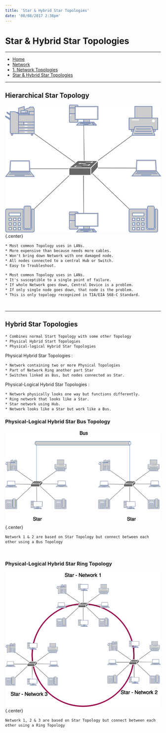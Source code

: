 ```yaml
---
title: 'Star & Hybrid Star Topologies'
date: '08/08/2017 2:38pm'
---
```


#  <a href="/network/foundations-of-networking-networking-basics/1-network-topologies" class="nav-button transform"><span></span></a>Star & Hybrid Star Topologies

---

<div>
<nav class="breadcrumb is-medium" aria-label="breadcrumbs">
  <ul>
    <li><a href="/"><span class="icon is-small"><i class="fa fa-home"></i></span>Home<span></span></a></li>
    <li><a href="/network"><span class="icon is-small"><i class="fa fa-connectdevelop"></i></span><span>Network</span></a></li>
    <li><a href="/network/foundations-of-networking-networking-basics/1-network-topologies"></span>1. Network Topologies<span></span></a></li>
    <li><a href="#"></span>Star & Hybrid Star Topologies<span></span></a></li>
  </ul>
</nav>
</div>

---

## Hierarchical Star Topology  

![Alt text](hierarchical-star-topology.png?cropResize=500,500)   {.center}
```
* Most common Topology uses in LANs.
* More expensive than because needs more cables.
* Won't bring down Network with one damaged node.
* All nodes connected to a central Hub or Switch.
* Easy to Troubleshoot.
```
```
* Most common Topology uses in LANs.
* It's susceptible to a single point of failure.
* If whole Network goes down, Central Device is a problem.
* If only single node goes down, that node is the problem.
* This is only topology recognized in TIA/EIA 568-C Standard.
```
</br>

---
## Hybrid Star Topologies
```
* Combines normal Start Topology with some other Topology
* Physical Hybrid Start Topologies
* Physical-logical Hybrid Star Topologies
```
Physical Hybrid Star Topologies :
```
* Network containing two or more Physical Topologies
* Part of Network Ring another part Star
* Switches linked as Bus, but nodes connected as Star.
```

Physical-Logical Hybrid Star Topologies :
```
* Network physically looks one way but functions differently.
* Ring network that looks like a Star.
* Star network using Hub.
* Network looks like a Star but work like a Bus.
```

### Physical-Logical Hybrid Star Bus Topology
![Alt text](hybrid-star-bus-topology.png?cropResize=700,700)   {.center}

```
Network 1 & 2 are based on Star Topology but connect between each other using a Bus Topology
```


</br>

### Physical-Logical Hybrid Star Ring Topology
![Alt text](hybrid-star-ring-topology.png?cropResize=700,700)   {.center}

```
Network 1, 2 & 3 are based on Star Topology but connect between each other using a Ring Topology
```
